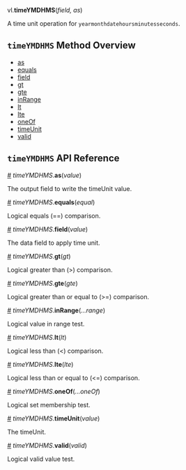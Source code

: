 vl.<b>timeYMDHMS</b>(<em>field, as</em>)

A time unit operation for <code>yearmonthdatehoursminutesseconds</code>.

## <code>timeYMDHMS</code> Method Overview

* <a href="#as">as</a>
* <a href="#equals">equals</a>
* <a href="#field">field</a>
* <a href="#gt">gt</a>
* <a href="#gte">gte</a>
* <a href="#inRange">inRange</a>
* <a href="#lt">lt</a>
* <a href="#lte">lte</a>
* <a href="#oneOf">oneOf</a>
* <a href="#timeUnit">timeUnit</a>
* <a href="#valid">valid</a>

## <code>timeYMDHMS</code> API Reference

<a id="as" href="#as">#</a>
<em>timeYMDHMS</em>.<b>as</b>(<em>value</em>)

The output field to write the timeUnit value.

<a id="equals" href="#equals">#</a>
<em>timeYMDHMS</em>.<b>equals</b>(<em>equal</em>)

Logical equals (==) comparison.

<a id="field" href="#field">#</a>
<em>timeYMDHMS</em>.<b>field</b>(<em>value</em>)

The data field to apply time unit.

<a id="gt" href="#gt">#</a>
<em>timeYMDHMS</em>.<b>gt</b>(<em>gt</em>)

Logical greater than (>) comparison.

<a id="gte" href="#gte">#</a>
<em>timeYMDHMS</em>.<b>gte</b>(<em>gte</em>)

Logical greater than or equal to (>=) comparison.

<a id="inRange" href="#inRange">#</a>
<em>timeYMDHMS</em>.<b>inRange</b>(<em>...range</em>)

Logical value in range test.

<a id="lt" href="#lt">#</a>
<em>timeYMDHMS</em>.<b>lt</b>(<em>lt</em>)

Logical less than (<) comparison.

<a id="lte" href="#lte">#</a>
<em>timeYMDHMS</em>.<b>lte</b>(<em>lte</em>)

Logical less than or equal to (<=) comparison.

<a id="oneOf" href="#oneOf">#</a>
<em>timeYMDHMS</em>.<b>oneOf</b>(<em>...oneOf</em>)

Logical set membership test.

<a id="timeUnit" href="#timeUnit">#</a>
<em>timeYMDHMS</em>.<b>timeUnit</b>(<em>value</em>)

The timeUnit.

<a id="valid" href="#valid">#</a>
<em>timeYMDHMS</em>.<b>valid</b>(<em>valid</em>)

Logical valid value test.

